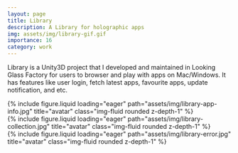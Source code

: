 ```yaml
---
layout: page
title: Library
description: A Library for holographic apps
img: assets/img/library-gif.gif
importance: 16
category: work
---
```


Library is a Unity3D project that I developed and maintained in Looking Glass Factory for users to browser and play with apps on Mac/Windows. It has features like user login, fetch latest apps, favourite apps, update notification, and etc.

<div class="row">
    <div class="col-sm mt-3 mt-md-0">
        {% include figure.liquid loading="eager" path="assets/img/library-app-info.jpg" title="avatar" class="img-fluid rounded z-depth-1" %}
    </div>
</div>

<div class="row">
    <div class="col-sm mt-3 mt-md-0">
        {% include figure.liquid loading="eager" path="assets/img/library-collection.jpg" title="avatar" class="img-fluid rounded z-depth-1" %}
    </div>
</div>

<div class="row">
    <div class="col-sm mt-3 mt-md-0">
        {% include figure.liquid loading="eager" path="assets/img/library-error.jpg" title="avatar" class="img-fluid rounded z-depth-1" %}
    </div>
</div>
